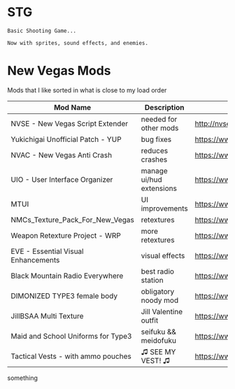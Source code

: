 # STG

```
Basic Shooting Game...

Now with sprites, sound effects, and enemies.
```

# New Vegas Mods
Mods that I like sorted in what is close to my load order

| Mod Name                            | Description              | URL                                           |
|-------------------------------------|--------------------------|-----------------------------------------------|
| NVSE - New Vegas Script Extender    | needed for other mods    | http://nvse.silverlock.org/                   |
| Yukichigai Unofficial Patch - YUP   | bug fixes                | https://www.nexusmods.com/newvegas/mods/51664 |
| NVAC - New Vegas Anti Crash         | reduces crashes          | https://www.nexusmods.com/newvegas/mods/53635 |
| UIO - User Interface Organizer      | manage ui/hud extensions | https://www.nexusmods.com/newvegas/mods/57174 | 
| MTUI                                | UI improvements          | https://www.nexusmods.com/newvegas/mods/34902 |
| NMCs_Texture_Pack_For_New_Vegas     | retextures               | https://www.nexusmods.com/newvegas/mods/43135 |
| Weapon Retexture Project - WRP      | more retextures          | https://www.nexusmods.com/newvegas/mods/38285 |
| EVE - Essential Visual Enhancements | visual effects           | https://www.nexusmods.com/newvegas/mods/42666 |
| Black Mountain Radio Everywhere     | best radio station       | https://www.nexusmods.com/newvegas/mods/35922 |
| DIMONIZED TYPE3 female body         | obligatory noody mod     | https://www.nexusmods.com/newvegas/mods/54438 |
| JillBSAA Multi Texture              | Jill Valentine outfit    | https://www.nexusmods.com/newvegas/mods/36511 |
| Maid and School Uniforms for Type3  | seifuku && meidofuku     | https://www.nexusmods.com/newvegas/mods/42906 |
| Tactical Vests - with ammo pouches  | ♫ SEE MY VEST! ♫         | https://www.nexusmods.com/newvegas/mods/48395 |

something
